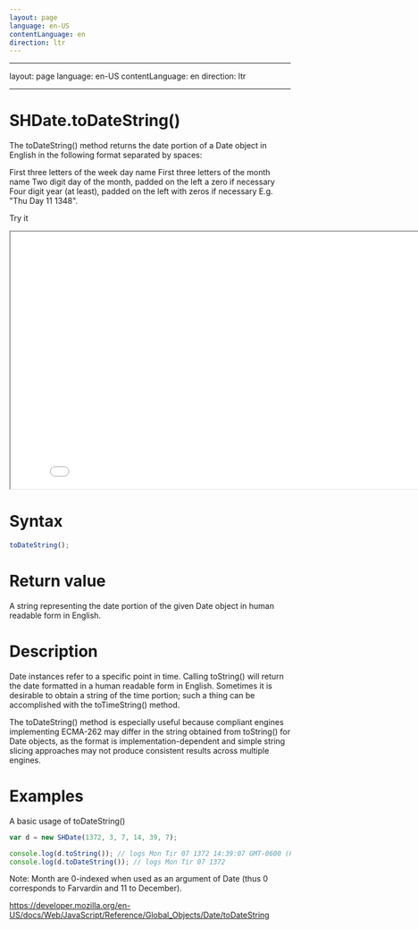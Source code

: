 ```yaml
---
layout: page
language: en-US
contentLanguage: en
direction: ltr
---
```


---

layout: page
language: en-US
contentLanguage: en
direction: ltr

---

# SHDate.toDateString()

The toDateString() method returns the date portion of a Date object in English in the following format separated by spaces:

First three letters of the week day name
First three letters of the month name
Two digit day of the month, padded on the left a zero if necessary
Four digit year (at least), padded on the left with zeros if necessary
E.g. "Thu Day 11 1348".

Try it

<iframe style="width: 830px; height: 460px;" src="/SHDateTime-js/examples/live.html?function=toDateString" title="MDN Web Docs Interactive Example" loading="lazy"></iframe>
<br/>

# Syntax

```js
toDateString();
```

# Return value

A string representing the date portion of the given Date object in human readable form in English.

# Description

Date instances refer to a specific point in time. Calling toString() will return the date formatted in a human readable form in English. Sometimes it is desirable to obtain a string of the time portion; such a thing can be accomplished with the toTimeString() method.

The toDateString() method is especially useful because compliant engines implementing ECMA-262 may differ in the string obtained from toString() for Date objects, as the format is implementation-dependent and simple string slicing approaches may not produce consistent results across multiple engines.

# Examples

A basic usage of toDateString()

```js
var d = new SHDate(1372, 3, 7, 14, 39, 7);

console.log(d.toString()); // logs Mon Tir 07 1372 14:39:07 GMT-0600 (PDT)
console.log(d.toDateString()); // logs Mon Tir 07 1372
```

Note: Month are 0-indexed when used as an argument of Date (thus 0 corresponds to Farvardin and 11 to December).

https://developer.mozilla.org/en-US/docs/Web/JavaScript/Reference/Global_Objects/Date/toDateString
